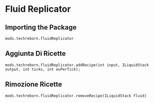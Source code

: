 # Fluid Replicator

## Importing the Package
`mods.techreborn.fluidReplicator`

## Aggiunta Di Ricette
```zenscript
mods.techreborn.fluidReplicator.addRecipe(int input, ILiquidStack output, int ticks, int euPerTick);
```

## Rimozione Ricette
```zenscript
mods.techreborn.fluidReplicator.removeRecipe(ILiquidStack fluid)
```